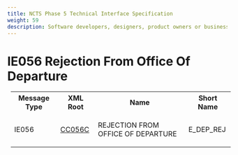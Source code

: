 ```yaml
---
title: NCTS Phase 5 Technical Interface Specification
weight: 59
description: Software developers, designers, product owners or business analysts. Integrate your software with the ERMIS service
---
```

# IE056 Rejection From Office Of Departure
<table cellspacing="0" style="border-collapse:collapse;margin-left:6pt">
 <tr>
  <th>
   Message Type
  </th>
  <th>
   XML Root
  </th>
  <th>
   Name
  </th>
  <th>
   Short Name
  </th>
 </tr>
 <tr style="height:24pt">
  <td style="">
   <p class="s3" style="">
    IE056
   </p>
  </td>
  <td style="">
   <a href="https://github.com/hmrc/transit-movements-validator/blob/main/conf/xsd/cc056c.xsd">
    CC056C
   </a>
  </td>
  <td style="">
   <p class="s3" style="">
    REJECTION FROM OFFICE OF DEPARTURE
   </p>
  </td>
  <td style="">
   E_DEP_REJ
  </td>
 </tr>
</table>
